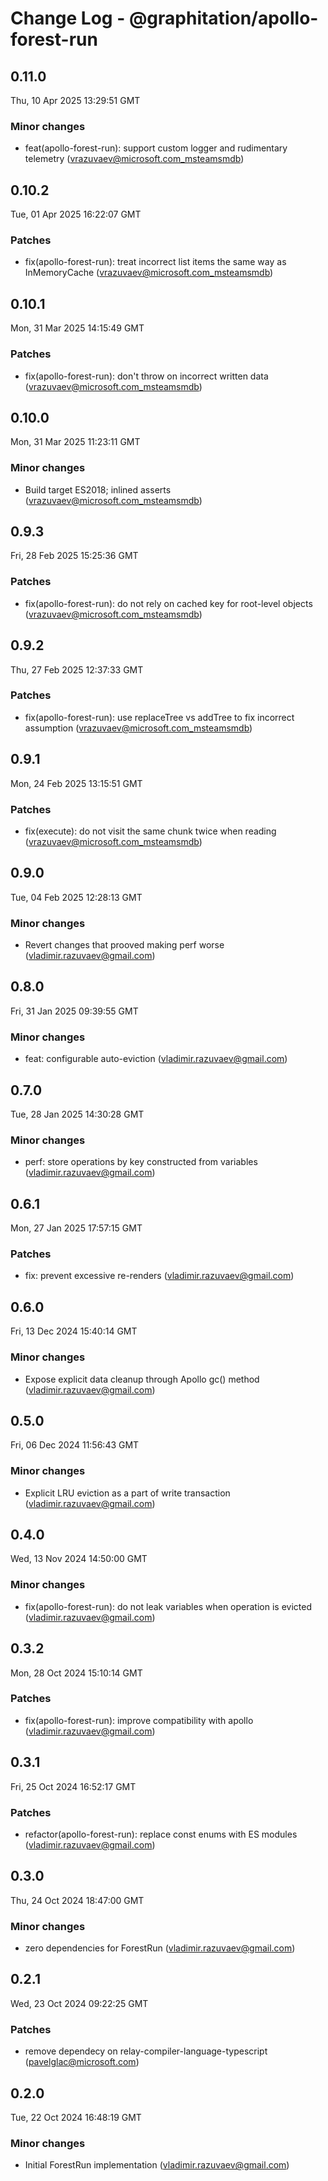 # Change Log - @graphitation/apollo-forest-run

<!-- This log was last generated on Thu, 10 Apr 2025 13:29:51 GMT and should not be manually modified. -->

<!-- Start content -->

## 0.11.0

Thu, 10 Apr 2025 13:29:51 GMT

### Minor changes

- feat(apollo-forest-run): support custom logger and rudimentary telemetry (vrazuvaev@microsoft.com_msteamsmdb)

## 0.10.2

Tue, 01 Apr 2025 16:22:07 GMT

### Patches

- fix(apollo-forest-run): treat incorrect list items the same way as InMemoryCache (vrazuvaev@microsoft.com_msteamsmdb)

## 0.10.1

Mon, 31 Mar 2025 14:15:49 GMT

### Patches

- fix(apollo-forest-run): don't throw on incorrect written data (vrazuvaev@microsoft.com_msteamsmdb)

## 0.10.0

Mon, 31 Mar 2025 11:23:11 GMT

### Minor changes

- Build target ES2018; inlined asserts (vrazuvaev@microsoft.com_msteamsmdb)

## 0.9.3

Fri, 28 Feb 2025 15:25:36 GMT

### Patches

- fix(apollo-forest-run): do not rely on cached key for root-level objects (vrazuvaev@microsoft.com_msteamsmdb)

## 0.9.2

Thu, 27 Feb 2025 12:37:33 GMT

### Patches

- fix(apollo-forest-run): use replaceTree vs addTree to fix incorrect assumption (vrazuvaev@microsoft.com_msteamsmdb)

## 0.9.1

Mon, 24 Feb 2025 13:15:51 GMT

### Patches

- fix(execute): do not visit the same chunk twice when reading (vrazuvaev@microsoft.com_msteamsmdb)

## 0.9.0

Tue, 04 Feb 2025 12:28:13 GMT

### Minor changes

- Revert changes that prooved making perf worse (vladimir.razuvaev@gmail.com)

## 0.8.0

Fri, 31 Jan 2025 09:39:55 GMT

### Minor changes

- feat: configurable auto-eviction (vladimir.razuvaev@gmail.com)

## 0.7.0

Tue, 28 Jan 2025 14:30:28 GMT

### Minor changes

- perf: store operations by key constructed from variables (vladimir.razuvaev@gmail.com)

## 0.6.1

Mon, 27 Jan 2025 17:57:15 GMT

### Patches

- fix: prevent excessive re-renders (vladimir.razuvaev@gmail.com)

## 0.6.0

Fri, 13 Dec 2024 15:40:14 GMT

### Minor changes

- Expose explicit data cleanup through Apollo gc() method (vladimir.razuvaev@gmail.com)

## 0.5.0

Fri, 06 Dec 2024 11:56:43 GMT

### Minor changes

- Explicit LRU eviction as a part of write transaction (vladimir.razuvaev@gmail.com)

## 0.4.0

Wed, 13 Nov 2024 14:50:00 GMT

### Minor changes

- fix(apollo-forest-run): do not leak variables when operation is evicted (vladimir.razuvaev@gmail.com)

## 0.3.2

Mon, 28 Oct 2024 15:10:14 GMT

### Patches

- fix(apollo-forest-run): improve compatibility with apollo (vladimir.razuvaev@gmail.com)

## 0.3.1

Fri, 25 Oct 2024 16:52:17 GMT

### Patches

- refactor(apollo-forest-run): replace const enums with ES modules (vladimir.razuvaev@gmail.com)

## 0.3.0

Thu, 24 Oct 2024 18:47:00 GMT

### Minor changes

- zero dependencies for ForestRun (vladimir.razuvaev@gmail.com)

## 0.2.1

Wed, 23 Oct 2024 09:22:25 GMT

### Patches

- remove dependecy on relay-compiler-language-typescript (pavelglac@microsoft.com)

## 0.2.0

Tue, 22 Oct 2024 16:48:19 GMT

### Minor changes

- Initial ForestRun implementation (vladimir.razuvaev@gmail.com)
